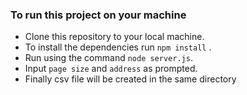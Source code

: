 ###  To run this project on your machine
* Clone this repository to your local machine.
* To install the dependencies run `npm install` .
* Run using the command `node server.js`.
* Input `page size` and `address` as prompted. 
* Finally csv file will be created in the same directory
